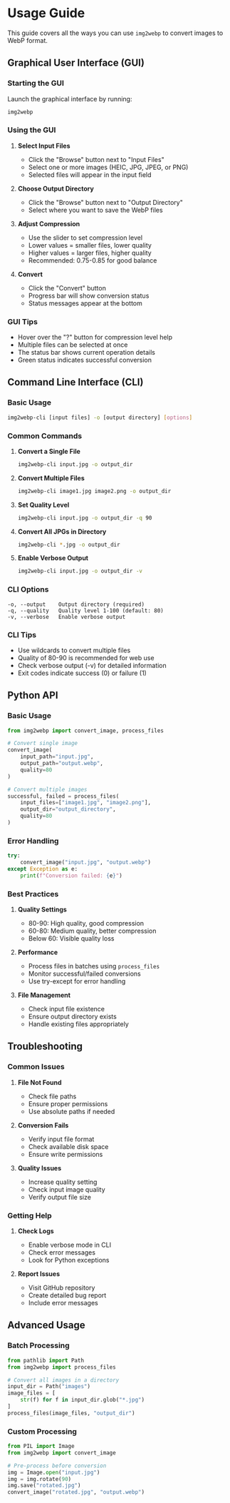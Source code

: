 # Usage Guide

This guide covers all the ways you can use `img2webp` to convert images to WebP format.

## Graphical User Interface (GUI)

### Starting the GUI

Launch the graphical interface by running:

```bash
img2webp
```

### Using the GUI

1. **Select Input Files**
   - Click the "Browse" button next to "Input Files"
   - Select one or more images (HEIC, JPG, JPEG, or PNG)
   - Selected files will appear in the input field

2. **Choose Output Directory**
   - Click the "Browse" button next to "Output Directory"
   - Select where you want to save the WebP files

3. **Adjust Compression**
   - Use the slider to set compression level
   - Lower values = smaller files, lower quality
   - Higher values = larger files, higher quality
   - Recommended: 0.75-0.85 for good balance

4. **Convert**
   - Click the "Convert" button
   - Progress bar will show conversion status
   - Status messages appear at the bottom

### GUI Tips

- Hover over the "?" button for compression level help
- Multiple files can be selected at once
- The status bar shows current operation details
- Green status indicates successful conversion

## Command Line Interface (CLI)

### Basic Usage

```bash
img2webp-cli [input files] -o [output directory] [options]
```

### Common Commands

1. **Convert a Single File**
   ```bash
   img2webp-cli input.jpg -o output_dir
   ```

2. **Convert Multiple Files**
   ```bash
   img2webp-cli image1.jpg image2.png -o output_dir
   ```

3. **Set Quality Level**
   ```bash
   img2webp-cli input.jpg -o output_dir -q 90
   ```

4. **Convert All JPGs in Directory**
   ```bash
   img2webp-cli *.jpg -o output_dir
   ```

5. **Enable Verbose Output**
   ```bash
   img2webp-cli input.jpg -o output_dir -v
   ```

### CLI Options

```
-o, --output    Output directory (required)
-q, --quality   Quality level 1-100 (default: 80)
-v, --verbose   Enable verbose output
```

### CLI Tips

- Use wildcards to convert multiple files
- Quality of 80-90 is recommended for web use
- Check verbose output (-v) for detailed information
- Exit codes indicate success (0) or failure (1)

## Python API

### Basic Usage

```python
from img2webp import convert_image, process_files

# Convert single image
convert_image(
    input_path="input.jpg",
    output_path="output.webp",
    quality=80
)

# Convert multiple images
successful, failed = process_files(
    input_files=["image1.jpg", "image2.png"],
    output_dir="output_directory",
    quality=80
)
```

### Error Handling

```python
try:
    convert_image("input.jpg", "output.webp")
except Exception as e:
    print(f"Conversion failed: {e}")
```

### Best Practices

1. **Quality Settings**
   - 80-90: High quality, good compression
   - 60-80: Medium quality, better compression
   - Below 60: Visible quality loss

2. **Performance**
   - Process files in batches using `process_files`
   - Monitor successful/failed conversions
   - Use try-except for error handling

3. **File Management**
   - Check input file existence
   - Ensure output directory exists
   - Handle existing files appropriately

## Troubleshooting

### Common Issues

1. **File Not Found**
   - Check file paths
   - Ensure proper permissions
   - Use absolute paths if needed

2. **Conversion Fails**
   - Verify input file format
   - Check available disk space
   - Ensure write permissions

3. **Quality Issues**
   - Increase quality setting
   - Check input image quality
   - Verify output file size

### Getting Help

1. **Check Logs**
   - Enable verbose mode in CLI
   - Check error messages
   - Look for Python exceptions

2. **Report Issues**
   - Visit GitHub repository
   - Create detailed bug report
   - Include error messages

## Advanced Usage

### Batch Processing

```python
from pathlib import Path
from img2webp import process_files

# Convert all images in a directory
input_dir = Path("images")
image_files = [
    str(f) for f in input_dir.glob("*.jpg")
]
process_files(image_files, "output_dir")
```

### Custom Processing

```python
from PIL import Image
from img2webp import convert_image

# Pre-process before conversion
img = Image.open("input.jpg")
img = img.rotate(90)
img.save("rotated.jpg")
convert_image("rotated.jpg", "output.webp")
```